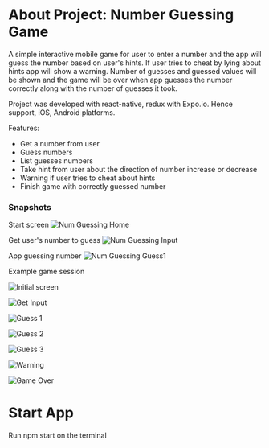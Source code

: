 # About Project: Number Guessing Game

A simple interactive mobile game for user to enter a number and the app will guess the number based on user's hints.
If user tries to cheat by lying about hints app will show a warning. Number of guesses and guessed values will be shown and the game will be over when app guesses the number correctly along with the number of guesses it took.

Project was developed with react-native, redux with Expo.io. Hence support, iOS, Android platforms.

Features:
- Get a number from user
- Guess numbers
- List guesses numbers
- Take hint from user about the direction of number increase or decrease
- Warning if user tries to cheat about hints
- Finish game with correctly guessed number

### Snapshots

Start screen
![Num Guessing Home](https://user-images.githubusercontent.com/8665803/224538594-eea55d3b-6472-4aa1-a36d-f2a7202df8e2.png)

Get user's number to guess
![Num Guessing Input](https://user-images.githubusercontent.com/8665803/224538617-6ebae5bd-a721-4a1e-8ad7-29483c4fe4ba.png)

App guessing number
![Num Guessing Guess1](https://user-images.githubusercontent.com/8665803/224538635-31b2a066-39f4-4f2a-9d70-d7f42e12dee3.png)

Example game session

![Initial screen](https://user-images.githubusercontent.com/8665803/224538744-d0cd5acc-e195-4e4f-800c-627f37f70956.png)

![Get Input](https://user-images.githubusercontent.com/8665803/224538748-57b95bd8-5caa-4aa2-8b24-7a5b5b0e1671.png)

![Guess 1](https://user-images.githubusercontent.com/8665803/224538754-2c4347f0-979c-4322-be1e-a554ff3be2c3.png)

![Guess 2](https://user-images.githubusercontent.com/8665803/224538762-0d3a2822-cec1-41ec-b695-c18f04e13750.png)

![Guess 3](https://user-images.githubusercontent.com/8665803/224538765-8ea047fe-9618-4e4d-965b-264e626be93e.png)

![Warning](https://user-images.githubusercontent.com/8665803/224538771-6d2b8a61-79ed-4253-be90-832890c002ee.png)

![Game Over](https://user-images.githubusercontent.com/8665803/224538777-ff0aecc7-8f79-4e2c-bc3b-1792e37e5a63.png)

# Start App
Run npm start on the terminal

